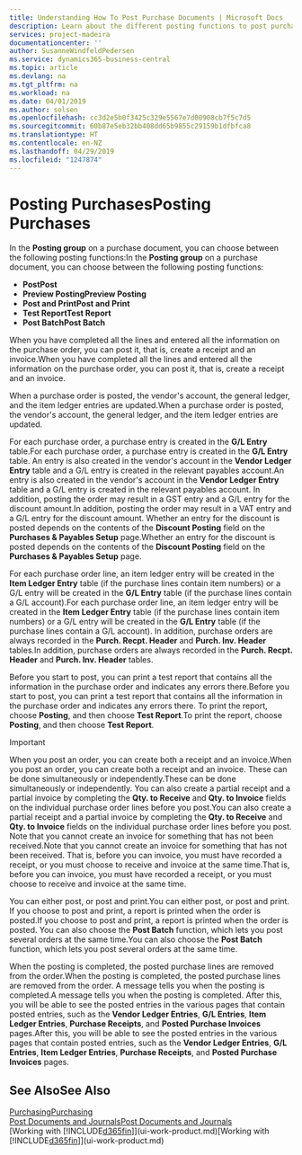 ```yaml
---
title: Understanding How To Post Purchase Documents | Microsoft Docs
description: Learn about the different posting functions to post purchase documents.
services: project-madeira
documentationcenter: ''
author: SusanneWindfeldPedersen
ms.service: dynamics365-business-central
ms.topic: article
ms.devlang: na
ms.tgt_pltfrm: na
ms.workload: na
ms.date: 04/01/2019
ms.author: solsen
ms.openlocfilehash: cc3d2e5b0f3425c329e5567e7d00908cb7f5c7d5
ms.sourcegitcommit: 60b87e5eb32bb408dd65b9855c29159b1dfbfca8
ms.translationtype: HT
ms.contentlocale: en-NZ
ms.lasthandoff: 04/29/2019
ms.locfileid: "1247874"
---
```

# <a name="posting-purchases"></a><span data-ttu-id="1a9bd-103">Posting Purchases</span><span class="sxs-lookup"><span data-stu-id="1a9bd-103">Posting Purchases</span></span>
<span data-ttu-id="1a9bd-104">In the **Posting group** on a purchase document, you can choose between the following posting functions:</span><span class="sxs-lookup"><span data-stu-id="1a9bd-104">In the **Posting group** on a purchase document, you can choose between the following posting functions:</span></span>

* <span data-ttu-id="1a9bd-105">**Post**</span><span class="sxs-lookup"><span data-stu-id="1a9bd-105">**Post**</span></span>
* <span data-ttu-id="1a9bd-106">**Preview Posting**</span><span class="sxs-lookup"><span data-stu-id="1a9bd-106">**Preview Posting**</span></span>
* <span data-ttu-id="1a9bd-107">**Post and Print**</span><span class="sxs-lookup"><span data-stu-id="1a9bd-107">**Post and Print**</span></span>
* <span data-ttu-id="1a9bd-108">**Test Report**</span><span class="sxs-lookup"><span data-stu-id="1a9bd-108">**Test Report**</span></span>
* <span data-ttu-id="1a9bd-109">**Post Batch**</span><span class="sxs-lookup"><span data-stu-id="1a9bd-109">**Post Batch**</span></span>

<span data-ttu-id="1a9bd-110">When you have completed all the lines and entered all the information on the purchase order, you can post it, that is, create a receipt and an invoice.</span><span class="sxs-lookup"><span data-stu-id="1a9bd-110">When you have completed all the lines and entered all the information on the purchase order, you can post it, that is, create a receipt and an invoice.</span></span>

<span data-ttu-id="1a9bd-111">When a purchase order is posted, the vendor's account, the general ledger, and the item ledger entries are updated.</span><span class="sxs-lookup"><span data-stu-id="1a9bd-111">When a purchase order is posted, the vendor's account, the general ledger, and the item ledger entries are updated.</span></span>

<span data-ttu-id="1a9bd-112">For each purchase order, a purchase entry is created in the **G/L Entry** table.</span><span class="sxs-lookup"><span data-stu-id="1a9bd-112">For each purchase order, a purchase entry is created in the **G/L Entry** table.</span></span> <span data-ttu-id="1a9bd-113">An entry is also created in the vendor's account in the **Vendor Ledger Entry** table and a G/L entry is created in the relevant payables account.</span><span class="sxs-lookup"><span data-stu-id="1a9bd-113">An entry is also created in the vendor's account in the **Vendor Ledger Entry** table and a G/L entry is created in the relevant payables account.</span></span> <span data-ttu-id="1a9bd-114">In addition, posting the order may result in a GST entry and a G/L entry for the discount amount.</span><span class="sxs-lookup"><span data-stu-id="1a9bd-114">In addition, posting the order may result in a VAT entry and a G/L entry for the discount amount.</span></span> <span data-ttu-id="1a9bd-115">Whether an entry for the discount is posted depends on the contents of the **Discount Posting** field on the **Purchases & Payables Setup** page.</span><span class="sxs-lookup"><span data-stu-id="1a9bd-115">Whether an entry for the discount is posted depends on the contents of the **Discount Posting** field on the **Purchases & Payables Setup** page.</span></span>

<span data-ttu-id="1a9bd-116">For each purchase order line, an item ledger entry will be created in the **Item Ledger Entry** table (if the purchase lines contain item numbers) or a G/L entry will be created in the **G/L Entry** table (if the purchase lines contain a G/L account).</span><span class="sxs-lookup"><span data-stu-id="1a9bd-116">For each purchase order line, an item ledger entry will be created in the **Item Ledger Entry** table (if the purchase lines contain item numbers) or a G/L entry will be created in the **G/L Entry** table (if the purchase lines contain a G/L account).</span></span> <span data-ttu-id="1a9bd-117">In addition, purchase orders are always recorded in the **Purch. Recpt. Header** and **Purch. Inv. Header** tables.</span><span class="sxs-lookup"><span data-stu-id="1a9bd-117">In addition, purchase orders are always recorded in the **Purch. Recpt. Header** and **Purch. Inv. Header** tables.</span></span>

<span data-ttu-id="1a9bd-118">Before you start to post, you can print a test report that contains all the information in the purchase order and indicates any errors there.</span><span class="sxs-lookup"><span data-stu-id="1a9bd-118">Before you start to post, you can print a test report that contains all the information in the purchase order and indicates any errors there.</span></span> <span data-ttu-id="1a9bd-119">To print the report, choose **Posting**, and then choose **Test Report**.</span><span class="sxs-lookup"><span data-stu-id="1a9bd-119">To print the report, choose **Posting**, and then choose **Test Report**.</span></span>

> [!IMPORTANT]  
>   <span data-ttu-id="1a9bd-120">When you post an order, you can create both a receipt and an invoice.</span><span class="sxs-lookup"><span data-stu-id="1a9bd-120">When you post an order, you can create both a receipt and an invoice.</span></span> <span data-ttu-id="1a9bd-121">These can be done simultaneously or independently.</span><span class="sxs-lookup"><span data-stu-id="1a9bd-121">These can be done simultaneously or independently.</span></span> <span data-ttu-id="1a9bd-122">You can also create a partial receipt and a partial invoice by completing the **Qty. to Receive** and **Qty. to Invoice** fields on the individual purchase order lines before you post.</span><span class="sxs-lookup"><span data-stu-id="1a9bd-122">You can also create a partial receipt and a partial invoice by completing the **Qty. to Receive** and **Qty. to Invoice** fields on the individual purchase order lines before you post.</span></span> <span data-ttu-id="1a9bd-123">Note that you cannot create an invoice for something that has not been received.</span><span class="sxs-lookup"><span data-stu-id="1a9bd-123">Note that you cannot create an invoice for something that has not been received.</span></span> <span data-ttu-id="1a9bd-124">That is, before you can invoice, you must have recorded a receipt, or you must choose to receive and invoice at the same time.</span><span class="sxs-lookup"><span data-stu-id="1a9bd-124">That is, before you can invoice, you must have recorded a receipt, or you must choose to receive and invoice at the same time.</span></span>

<span data-ttu-id="1a9bd-125">You can either post, or post and print.</span><span class="sxs-lookup"><span data-stu-id="1a9bd-125">You can either post, or post and print.</span></span> <span data-ttu-id="1a9bd-126">If you choose to post and print, a report is printed when the order is posted.</span><span class="sxs-lookup"><span data-stu-id="1a9bd-126">If you choose to post and print, a report is printed when the order is posted.</span></span> <span data-ttu-id="1a9bd-127">You can also choose the **Post Batch** function, which lets you post several orders at the same time.</span><span class="sxs-lookup"><span data-stu-id="1a9bd-127">You can also choose the **Post Batch** function, which lets you post several orders at the same time.</span></span>

<span data-ttu-id="1a9bd-128">When the posting is completed, the posted purchase lines are removed from the order.</span><span class="sxs-lookup"><span data-stu-id="1a9bd-128">When the posting is completed, the posted purchase lines are removed from the order.</span></span> <span data-ttu-id="1a9bd-129">A message tells you when the posting is completed.</span><span class="sxs-lookup"><span data-stu-id="1a9bd-129">A message tells you when the posting is completed.</span></span> <span data-ttu-id="1a9bd-130">After this, you will be able to see the posted entries in the various pages that contain posted entries, such as the **Vendor Ledger Entries**, **G/L Entries**, **Item Ledger Entries**, **Purchase Receipts**, and **Posted Purchase Invoices** pages.</span><span class="sxs-lookup"><span data-stu-id="1a9bd-130">After this, you will be able to see the posted entries in the various pages that contain posted entries, such as the **Vendor Ledger Entries**, **G/L Entries**, **Item Ledger Entries**, **Purchase Receipts**, and **Posted Purchase Invoices** pages.</span></span>

## <a name="see-also"></a><span data-ttu-id="1a9bd-131">See Also</span><span class="sxs-lookup"><span data-stu-id="1a9bd-131">See Also</span></span>
[<span data-ttu-id="1a9bd-132">Purchasing</span><span class="sxs-lookup"><span data-stu-id="1a9bd-132">Purchasing</span></span>](purchasing-manage-purchasing.md)  
[<span data-ttu-id="1a9bd-133">Post Documents and Journals</span><span class="sxs-lookup"><span data-stu-id="1a9bd-133">Post Documents and Journals</span></span>](ui-post-documents-journals.md)  
<span data-ttu-id="1a9bd-134">[Working with [!INCLUDE[d365fin](includes/d365fin_md.md)]](ui-work-product.md)</span><span class="sxs-lookup"><span data-stu-id="1a9bd-134">[Working with [!INCLUDE[d365fin](includes/d365fin_md.md)]](ui-work-product.md)</span></span>

